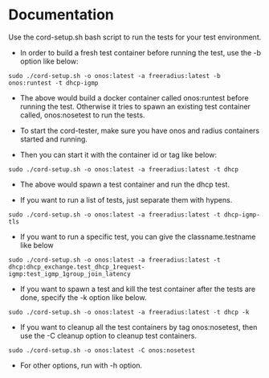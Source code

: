 # Documentation

Use the cord-setup.sh bash script to run the tests for your test environment.

* In order to build a fresh test container before running the test, use the -b option like below:

```
sudo ./cord-setup.sh -o onos:latest -a freeradius:latest -b onos:runtest -t dhcp-igmp
```

* The above would build a docker container called onos:runtest before running the test.
Otherwise it tries to spawn an existing test container called, onos:nosetest to run the tests.

* To start the cord-tester, make sure you have onos and radius containers started and running.
* Then you can start it with the container id or tag like below:

```
sudo ./cord-setup.sh -o onos:latest -a freeradius:latest -t dhcp
```

* The above would spawn a test container and run the dhcp test.

* If you want to run a list of tests, just separate them with hypens.

```
sudo ./cord-setup.sh -o onos:latest -a freeradius:latest -t dhcp-igmp-tls
```

* If you want to run a specific test, you can give the classname.testname like below

```
sudo ./cord-setup.sh -o onos:latest -a freeradius:latest -t dhcp:dhcp_exchange.test_dhcp_1request-igmp:test_igmp_1group_join_latency
```

* If you want to spawn a test and kill the test container after the tests are done, specify the -k option like below.

```
sudo ./cord-setup.sh -o onos:latest -a freeradius:latest -t dhcp -k
```

* If you want to cleanup all the test containers by tag onos:nosetest, then use the -C cleanup option to cleanup test containers.

```
sudo ./cord-setup.sh -o onos:latest -C onos:nosetest
```

* For other options, run with -h option.

